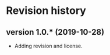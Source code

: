Revision history
================

version 1.0.* (2019-10-28)
--------------------------

* Adding revision and license.
